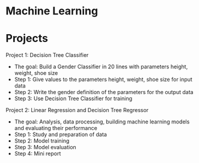 # Machine Learning
# Projects
Project 1: Decision Tree Classifier
 * The goal: Build a Gender Classifier in 20 lines with parameters height, weight, shoe size
 * Step 1: Give values to the parameters height, weight, shoe size for input data
 * Step 2: Write the gender definition of the parameters for the output data
 * Step 3: Use Decision Tree Classifier for training

Project 2: Linear Regression and Decision Tree Regressor
* The goal: Analysis, data processing, building machine learning models and evaluating their performance
* Step 1: Study and preparation of data
* Step 2: Model training
* Step 3: Model evaluation
* Step 4: Mini report
